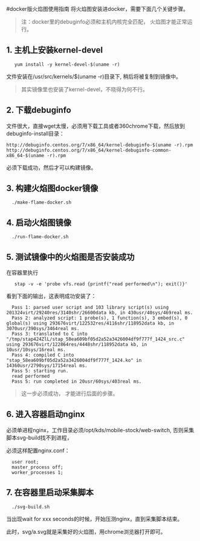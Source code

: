 ﻿#docker版火焰图使用指南
   将火焰图安装进docker，需要下面几个关键步骤。
   
   > 注：docker里的debuginfo必须和主机内核完全匹配， 火焰图才能正常运行。
   
## 1. 主机上安装kernel-devel
```
   yum install -y kernel-devel-$(uname -r)
```
   文件安装在/usr/src/kernels/$(uname -r)目录下, 稍后将被复制到镜像中。
   
   > 其实镜像里也安装了kernel-devel，不晓得为何不行。
   
## 2. 下载debuginfo
  文件很大，直接wget太慢，必须用下载工具或者360chrome下载，然后放到debuginfo-install目录：
  ```
  http://debuginfo.centos.org/7/x86_64/kernel-debuginfo-$(uname -r).rpm
  http://debuginfo.centos.org/7/x86_64/kernel-debuginfo-common-x86_64-$(uname -r).rpm
  ```  
  必须下载成功，然后才可以构建镜像。
  
## 3. 构建火焰图docker镜像
  ```
    ./make-flame-docker.sh
  ```

## 4. 启动火焰图镜像
```
  ./run-flame-docker.sh
```

## 5. 测试镜像中的火焰图是否安装成功
  在容器里执行
```
   stap -v -e 'probe vfs.read {printf("read performed\n"); exit()}'
```
  
  看到下面的输出，这表明成功安装了：  
```
  Pass 1: parsed user script and 103 library script(s) using 201324virt/29240res/3140shr/26600data kb, in 430usr/40sys/469real ms.
  Pass 2: analyzed script: 1 probe(s), 1 function(s), 3 embed(s), 0 global(s) using 293676virt/122532res/4116shr/118952data kb, in 3070usr/390sys/3464real ms.
  Pass 3: translated to C into "/tmp/stap424ZlL/stap_58ea609bf05d2a52a3426004df9f777f_1424_src.c" using 293676virt/122864res/4448shr/118952data kb, in 10usr/10sys/16real ms.
  Pass 4: compiled C into "stap_58ea609bf05d2a52a3426004df9f777f_1424.ko" in 14360usr/2790sys/17154real ms.
  Pass 5: starting run.
  read performed
  Pass 5: run completed in 20usr/60sys/403real ms.
```
  > 这一步必须成功， 才能进行后面的步骤。

## 6. 进入容器启动nginx
  必须单进程nginx，工作目录必须/opt/kds/mobile-stock/web-switch, 否则采集脚本svg-build找不到进程，
  
  必须这样配置nginx.conf：
```
  user root;
  master_process off;
  worker_processes 1;
```
  
## 7. 在容器里启动采集脚本
```
  ./svg-build.sh
```
  当出现wait for xxx seconds的时候，开始压测nginx，直到采集脚本结束。
  
  此时，svg/a.svg就是采集好的火焰图，用chrome浏览器打开即可。
  